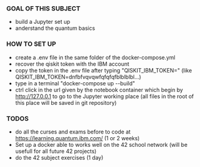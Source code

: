 ### GOAL OF THIS SUBJECT

- build a Jupyter set up
- anderstand the quantum basics

### HOW TO SET UP

- create a .env file in the same folder of the docker-compose.yml
- recover the qiskit token with the IBM account
- copy the token in the .env file after typing "QISKIT_IBM_TOKEN=" (like QISKIT_IBM_TOKEN=dnfbfvqvqwfqfqfqfblblblbl...)
- type in a terminal "docker-compose up --build"
- ctrl click in the url given by the notebook container which begin by http://127.0.0.1 to go to the Jupyter working place (all files in the root of this place will be saved in git repository)

### TODOS

- do all the curses and exams before to code at https://learning.quantum.ibm.com/ (1 or 2 weeks)
- Set up a docker able to works well on the 42 school network (will be usefull for all future 42 projects)
- do the 42 subject exercises (1 day)
